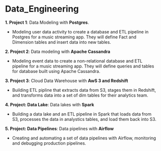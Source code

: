 # Data_Engineering

**1. Project 1**: Data Modeling with **Postgres**.
- Modeling user data activity to create a database and ETL pipeline in Postgres for a music streaming app. They will define Fact and Dimension tables and insert data into new tables.

**2. Project 2**: Data modeling with **Apache Cassandra**
- Modeling event data to create a non-relational database and ETL pipeline for a music streaming app. They will define queries and tables for database built using Apache Cassandra. 

**3. Project 3**: Cloud Data Warehouse with **AwS 3 and Redshift**
- Building ETL pipline that extracts data from S3, stages them in Redshift, and transforms data into a set of dim tables for their analytics team.

**4. Project: Data Lake**: Data lakes with **Spark**
- Building a data lake and an ETL pipeline in Spark that loads data from S3, processes the data in analystics tables, and load them back into S3.

**5. Project: Data Pipelines**: Data pipelines with **Airflow**
- Creating and automating a set of data pipelines with Airflow, monitoring and debugging production pipelines. 
